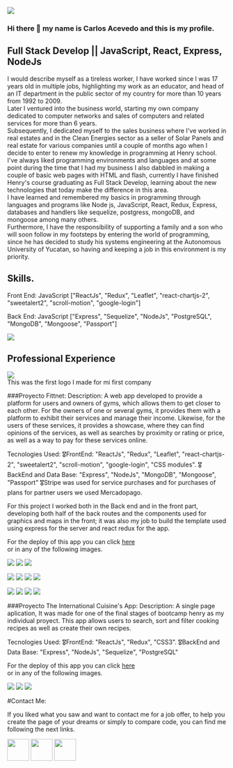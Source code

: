 <p align='left'>
    <img src='./Imagenes/1kc1.gif' />
</p>

<!-- ![Hi, I'm Wanda](https://github.com/WanCirone/wancirone/blob/main/assets/hi.gif) -->
### Hi there 👋 my name is Carlos Acevedo and this is my profile.

## Full Stack Develop || JavaScript, React, Express, NodeJs

<p align='left'>
I would describe myself as a tireless worker, I have worked since I was 17 years old in multiple jobs,
highlighting my work as an educator, and head of an IT department in the public sector of my country for more than 10 years from 1992 to 2009.</br>
Later I ventured into the business world, starting my own company dedicated to computer networks and sales of computers and related services for more than 6 years.</br>
Subsequently, I dedicated myself to the sales business where I've worked in real estates and in the Clean Energies sector as a seller of Solar Panels and real estate for various companies until a couple of months ago when I decide to enter to renew my knowledge in programming at Henry school.</br>
I've always liked programming environments and languages and at some point during the time that I had my business I also dabbled in making a couple of basic web pages with HTML and flash, currently I have finished Henry's course graduating as Full Stack Develop, learning about the new technologies that today make the difference in this area.</br>
I have learned and remembered my basics in programming through languages ​​and programs like Node js, JavaScript, React, Redux, Express, databases and handlers like sequelize, postgress, mongoDB, and mongoose among many others.</br>
Furthermore, I have the responsibility of supporting a family and a son who will soon follow in my footsteps by entering the world of programming, since he has decided to study his systems engineering at the Autonomous University of Yucatan, so having and keeping a job in this environment is my priority.</br>
</p>

## Skills.

<p>
Front End: JavaScript ["ReactJs", "Redux", "Leaflet", "react-chartjs-2", "sweetalert2", "scroll-motion", "google-login"]

Back End: JavaScript ["Express", "Sequelize", "NodeJs", "PostgreSQL", "MongoDB", "Mongoose", "Passport"]
</p>
<p align='left'>
    <img src='./Imagenes/teclado-mundo-codigo.jpg' />
</p>


## Professional Experience

<p align='left'>
    <img src='./Imagenes/Logo completo D Charly.jpg' />
    <br/>This was the first logo I made for mi first company
</p>
<p>
###Proyecto Fittnet:
    Description: A web app developed to provide a platform for users and owners of gyms, which allows them to get closer to each other.
    For the owners of one or several gyms, it provides them with a platform to exhibit their services and manage their income.
    Likewise, for the users of these services, it provides a showcase, where they can find opinions of the services, as well as searches by proximity or rating or price, as well as a way to pay for these services online.
    
 Tecnologies Used:
🎖️FrontEnd: "ReactJs", "Redux", "Leaflet", "react-chartjs-2", "sweetalert2", "scroll-motion", "google-login", "CSS modules".
🎖️BackEnd and Data Base: "Express", "NodeJs", "MongoDB", "Mongoose", "Passport" 
🎖️Stripe was used for service purchases and for purchases of plans for partner users we used Mercadopago.

For this project I worked both in the Back end and in the front part, developing both half of the back routes and the components used for graphics and maps in the front; it was also my job to build the template used using express for the server and react redux for the app.

For the deploy of this app you can click <a href=”https://fittnet-g11.vercel.app/” target=”_blank”>here</a></br>
or in any of the following images.
</p>

<p>
  <a href=”https://fittnet-g11.vercel.app/” target=”_blank”><img src="./Imagenes/fittnet/landing.png"></a>
  <a href=”https://fittnet-g11.vercel.app/” target=”_blank”><img src="./Imagenes/fittnet/registro.png"></a>
  <a href=”https://fittnet-g11.vercel.app/” target=”_blank”><img src="./Imagenes/fittnet/login.png"></a>
</p>
<p>
  <a href=”https://fittnet-g11.vercel.app/” target=”_blank”><img src="./Imagenes/fittnet/user-home-gyms cards.png"></a>
  <a href=”https://fittnet-g11.vercel.app/” target=”_blank”><img src="./Imagenes/fittnet/user-formulario-edicion-perfil.png"></a>
  <a href=”https://fittnet-g11.vercel.app/” target=”_blank”><img src="./Imagenes/fittnet/user-corrito-compras.png"></a>
  <a href=”https://fittnet-g11.vercel.app/” target=”_blank”><img src="./Imagenes/fittnet/user-corrito-compras.png"></a>
</p>
<p>
  <a href=”https://fittnet-g11.vercel.app/” target=”_blank”><img src="./Imagenes/fittnet/partner-home.png"></a>
  <a href=”https://fittnet-g11.vercel.app/” target=”_blank”><img src="./Imagenes/fittnet/partner-gyms.pngg"></a>
  <a href=”https://fittnet-g11.vercel.app/” target=”_blank”><img src="./Imagenes/fittnet/partner-plans.png"></a>
  <a href=”https://fittnet-g11.vercel.app/” target=”_blank”><img src="./Imagenes/fittnet/partner-gyms-edicion.png"></a>
</p>


<p>
###Proyecto The International Cuisine's App:
    Description: A single page aplication, It was made for one of the final stages of bootcamp henry as my individual proyect.
    This app allows users to search, sort and filter cooking recipes as well as create their own recipes.
    
 Tecnologies Used:
🎖️FrontEnd: "ReactJs", "Redux", "CSS3".
🎖️BackEnd and Data Base: "Express", "NodeJs", "Sequelize", "PostgreSQL" 

For the deploy of this app you can click <a href=”https://cuisines-app-demo.vercel.app/” target=”_blank”>here</a></br>
or in any of the following images.
</p>

<p>
  <a href=”https://cuisines-app-demo.vercel.app/” target=”_blank”><img src="./Imagenes/cuisine-app/landing.png"></a>
  <a href=”https://cuisines-app-demo.vercel.app/” target=”_blank”><img src="./Imagenes/cuisine-app/home.png"></a>
  <a href=”https://cuisines-app-demo.vercel.app/” target=”_blank”><img src="./Imagenes/cuisine-app/formulario de creacion de recetas.png"></a>
</p>


#Contact Me:

<p>If you liked what you saw and want to contact me for a job offer, to help you create the page of your dreams or simply to compare code, you can find me following the next links.
</p>
<a href=”mailto:charlyacevedo@hotmail.com?subject=Quiero%20contactarte%20para%20un%20proyecto%20de%20pagina%20web&body=Quisiera%20m%C3%A1s%20informaci%C3%B3n%20sobre%20como%20puedes%20crearme%20un%20sitio%20web%20personalizado” target=”_blank”><img style="width: 50px;" src="./Imagenes/Email-Logo.png"></a>
  <a href=”https://www.linkedin.com/in/carlos-acevedo-full-stack-dev/” target=”_blank”><img style="width: 50px;" src="./Imagenes/logolinkedin.jpg"></a>
  <a href="https://wa.me/+529992705023/?text=Hola quisiera mas informacion por que quiero contratar tus servicios como desarrollador web" target="_blank"><img  style="width: 50px;" src="./Imagenes/pngtree-whatsapp-icon-logo-png-image_771436.jpg"></a>
